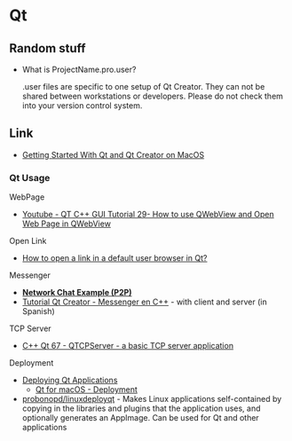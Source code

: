 # Qt

## Random stuff

* What is ProjectName.pro.user?

    .user files are specific to one setup of Qt Creator. They can not be shared between workstations or developers. Please do not check them into your version control system.

## Link

* [Getting Started With Qt and Qt Creator on MacOS](https://www.ics.com/blog/getting-started-qt-and-qt-creator-macos)

### Qt Usage

WebPage

* [Youtube - QT C++ GUI Tutorial 29- How to use QWebView and Open Web Page in QWebView](https://www.youtube.com/watch?v=nN85QMYZzQQ)

Open Link

* [How to open a link in a default user browser in Qt?](https://stackoverflow.com/questions/10250332/how-to-open-a-link-in-a-default-user-browser-in-qt)

Messenger

* [**Network Chat Example (P2P)**](http://doc.qt.io/qt-5/qtnetwork-network-chat-example.html)
* [Tutorial Qt Creator - Messenger en C++](https://www.youtube.com/watch?v=JjJpSdutyzk) - with client and server (in Spanish)

TCP Server

* [C++ Qt 67 - QTCPServer - a basic TCP server application](https://www.youtube.com/watch?v=BSdKkZNEKlQ)

Deployment

* [Deploying Qt Applications](https://doc.qt.io/qt-5/deployment.html)
  * [Qt for macOS - Deployment](https://doc.qt.io/qt-5/macos-deployment.html)
* [probonopd/linuxdeployqt](https://github.com/probonopd/linuxdeployqt) - Makes Linux applications self-contained by copying in the libraries and plugins that the application uses, and optionally generates an AppImage. Can be used for Qt and other applications